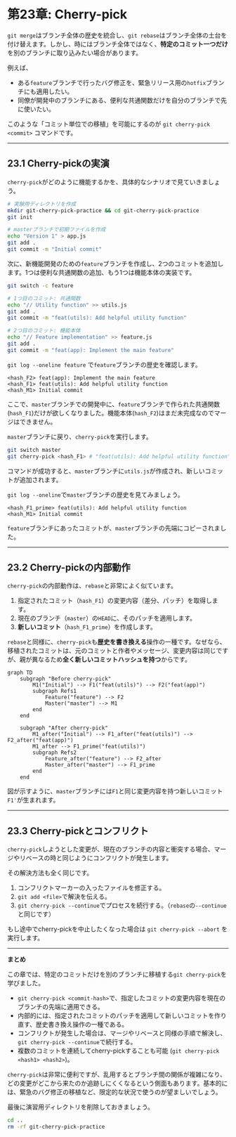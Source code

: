 # 第23章: Cherry-pick

`git merge`はブランチ全体の歴史を統合し、`git rebase`はブランチ全体の土台を付け替えます。しかし、時にはブランチ全体ではなく、**特定のコミット一つだけ**を別のブランチに取り込みたい場合があります。

例えば、
-   ある`feature`ブランチで行ったバグ修正を、緊急リリース用の`hotfix`ブランチにも適用したい。
-   同僚が開発中のブランチにある、便利な共通関数だけを自分のブランチで先に使いたい。

このような「コミット単位での移植」を可能にするのが `git cherry-pick <commit>` コマンドです。

---
## 23.1 Cherry-pickの実演

`cherry-pick`がどのように機能するかを、具体的なシナリオで見ていきましょう。

```bash
# 実験用ディレクトリを作成
mkdir git-cherry-pick-practice && cd git-cherry-pick-practice
git init

# masterブランチで初期ファイルを作成
echo "Version 1" > app.js
git add .
git commit -m "Initial commit"
```

次に、新機能開発のための`feature`ブランチを作成し、2つのコミットを追加します。1つは便利な共通関数の追加、もう1つは機能本体の実装です。
```bash
git switch -c feature

# 1つ目のコミット: 共通関数
echo "// Utility function" >> utils.js
git add .
git commit -m "feat(utils): Add helpful utility function"

# 2つ目のコミット: 機能本体
echo "// Feature implementation" >> feature.js
git add .
git commit -m "feat(app): Implement the main feature"
```

`git log --oneline feature` で`feature`ブランチの歴史を確認します。
```
<hash_F2> feat(app): Implement the main feature
<hash_F1> feat(utils): Add helpful utility function
<hash_M1> Initial commit
```
ここで、`master`ブランチでの開発中に、`feature`ブランチで作られた共通関数(`hash_F1`)だけが欲しくなりました。機能本体(`hash_F2`)はまだ未完成なのでマージはできません。

`master`ブランチに戻り、`cherry-pick`を実行します。
```bash
git switch master
git cherry-pick <hash_F1> # "feat(utils): Add helpful utility function" のハッシュを指定
```
コマンドが成功すると、`master`ブランチに`utils.js`が作成され、新しいコミットが追加されます。

`git log --oneline`で`master`ブランチの歴史を見てみましょう。
```
<hash_F1_prime> feat(utils): Add helpful utility function
<hash_M1> Initial commit
```
`feature`ブランチにあったコミットが、`master`ブランチの先端にコピーされました。

---
## 23.2 Cherry-pickの内部動作

`cherry-pick`の内部動作は、`rebase`と非常によく似ています。

1.  指定されたコミット（`hash_F1`）の変更内容（差分、パッチ）を取得します。
2.  現在のブランチ（`master`）の`HEAD`に、そのパッチを適用します。
3.  **新しいコミット**（`hash_F1_prime`）を作成します。

`rebase`と同様に、`cherry-pick`も**歴史を書き換える**操作の一種です。なぜなら、移植されたコミットは、元のコミットと作者やメッセージ、変更内容は同じですが、親が異なるため**全く新しいコミットハッシュを持つ**からです。

```mermaid
graph TD
    subgraph "Before cherry-pick"
        M1("Initial") --> F1("feat(utils)") --> F2("feat(app)")
        subgraph Refs1
            Feature("feature") --> F2
            Master("master") --> M1
        end
    end

    subgraph "After cherry-pick"
        M1_after("Initial") --> F1_after("feat(utils)") --> F2_after("feat(app)")
        M1_after --> F1_prime("feat(utils)")
        subgraph Refs2
            Feature_after("feature") --> F2_after
            Master_after("master") --> F1_prime
        end
    end
```
図が示すように、`master`ブランチには`F1`と同じ変更内容を持つ新しいコミット`F1'`が生まれます。

---
## 23.3 Cherry-pickとコンフリクト

`cherry-pick`しようとした変更が、現在のブランチの内容と衝突する場合、マージやリベースの時と同じようにコンフリクトが発生します。

その解決方法も全く同じです。
1.  コンフリクトマーカーの入ったファイルを修正する。
2.  `git add <file>`で解決を伝える。
3.  `git cherry-pick --continue`でプロセスを続行する。（`rebase`の`--continue`と同じです）

もし途中でcherry-pickを中止したくなった場合は `git cherry-pick --abort` を実行します。

---
**まとめ**

この章では、特定のコミットだけを別のブランチに移植する`git cherry-pick`を学びました。

-   `git cherry-pick <commit-hash>`で、指定したコミットの変更内容を現在のブランチの先端に適用できる。
-   内部的には、指定されたコミットのパッチを適用して新しいコミットを作り直す、歴史書き換え操作の一種である。
-   コンフリクトが発生した場合は、マージやリベースと同様の手順で解決し、`git cherry-pick --continue`で続行する。
-   複数のコミットを連続してcherry-pickすることも可能 (`git cherry-pick <hash1> <hash2>`)。

`cherry-pick`は非常に便利ですが、乱用するとブランチ間の関係が複雑になり、どの変更がどこから来たのか追跡しにくくなるという側面もあります。基本的には、緊急のバグ修正の移植など、限定的な状況で使うのが望ましいでしょう。

最後に演習用ディレクトリを削除しておきましょう。
```bash
cd ..
rm -rf git-cherry-pick-practice
```
